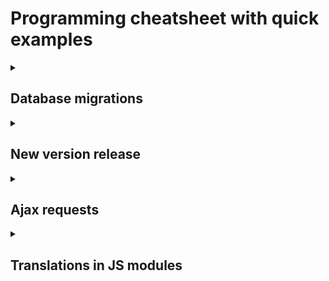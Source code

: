 # Programming cheatsheet with quick examples

<details>
  <summary><h2>Database migrations</h2></summary>

* After changing the database before testing the schema.sql has to be update `composer schema:generate`.
* When satisfied with the changes and ready to commit, new migration files have to be generated
  `composer migration:generate` before being pushed to the version control.
* When pulling from the remote and other devs made database changes, `composer migrate` has to be executed.
  Then (as it's a database change), run `composer schema:generate` to update the schema.sql (for testing).
* After deploying `composer migrate` has to be executed on the remote server to update the database.

</details>

<details>
  <summary><h2>New version release</h2></summary>

1. Update the version in the config file: `defaults.php` 
</details>

<details>
  <summary><h2>Ajax requests</h2></summary>

### Fetch data: GET request

#### Function JSDoc

`public/assets/general/ajax/fetch-data.js`

```js
/**
 * Sends a GET request and returns result in promise
 *
 * @param {string} route only the part after base path ('users/1'). Query params have to be added with ?param=value
 * @param {boolean|string} redirectToRouteIfUnauthenticated true or redirect route url after base path.
 * If true, the redirect url is the same as the given route
 * @return {Promise<JSON>}
 */
```

#### Usage

```php
fetchData('clients' + '?param=value&param2=value2', 'clients/list').then(jsonResponse => {
    // Doing something with the jsonResponse
}).catch(error => {
    console.error(error);
});;
```

### Update data: PUT request

#### Function JSDoc

`public/assets/general/ajax/submit-update-data.js`

```js
/**
 * Send PUT update request.
 * Fail handled by handleFail() method that supports forms
 * On success validation errors are removed and response content returned
 *
 * @param {object} formFieldsAndValues {field: value} e.g. {[input.name]: input.value}
 * @param {string} route after base path e.g. clients/1
 * @param {boolean|string} redirectToRouteIfUnauthenticated true or redirect route url after base path.
 * If true, the redirect url is the same as the given route
 *
 * @return Promise with as content server response as JSON
 */
```

#### Usage

```php
submitUpdate({[inputField.name]: inputField.value}, `clients/${clientId}`, true).then(jsonParsedResponse => {
}).catch(e => {
});
```

### Delete data: DELETE request

#### Function JSDoc

`public/assets/general/ajax/submit-delete-request.js`  
JSDoc is pretty similar to the other two with `route` and `redirectToRouteIfUnauthenticated`.

#### Usage

Delete request with confirmation modal.

```php
document.querySelector('#delete-client-btn')?.addEventListener('click', () => {
    let title = 'Are you sure that you want to delete this client?';
    createAlertModal(title, '', () => {
        submitDelete(`clients/${clientId}`, true).then(() => {
            location.href = `clients/list`;
        });
    });
});
```

### Submit new data: POST request

#### Function JSDoc

Currently, the application only submits new values through modal forms. The logic is a bit more than just a simple
POST request. It retrieves the form data with the html id, checks the validity, disables the form fields during the
request and closes the modal box on success.
`public/assets/general/page-component/modal/modal-submit-request.js`

```js
/**
 * Retrieves form data, checks form validity, disables form, submits modal form and closes it on success
 *
 * @param {string} modalFormId
 * @param {string} moduleRoute POST module route like "users" or "clients"
 * @param {string} httpMethod POST or PUT
 * @param {boolean|string} redirectToRouteIfUnauthenticated true or redirect route url after base path.
 * If true, the redirect url is the same as the given route.
 * @return void|Promise
 */
```

#### Usage

Submit modal form with flash message and client list reload.

```php
submitModalForm('create-client-modal-form', 'clients', 'POST')?.then(() => {
    displayFlashMessage('success', translated['Client created successfully.']);
    fetchAndLoadClients();
})
```

</details>

<details>
  <summary><h2>Translations in JS modules</h2></summary>

Translations are done in the backend by PHP `gettext()` function. 

To access them via Javascript we can make an Ajax request that loads in the background while the page loads. 
This obviously adds a delay for the availability of the translated words so this method should only be used 
with "secondary" things that are not visible on the page on load. It works for things like modal boxes that 
are displayed only after a user action is being made. There is most probably enough time for the Ajax request
to be done loading before the content is needed.

Another aspect to take into account is that the `.po` editor fetches only the strings that are an argument 
for the function `__()` to be translated meaning it's enough to call the dummy function `__()` with the 
strings for them to be recognized by the editor.    
If not done already, the public dir has to be added as a source path in Poedit: 
`Translation -> Properties -> Source paths -> add -> public/`.  
Now the button "Update from code" should work.

```js
import {__} from "../../general-js/functions.js";
import {fetchTranslations} from "../../ajax/fetch-translation-data.js";

// List of words that are used in modal box and need to be translated
let wordsToTranslate = [
    __('Change password'),
    __('Old password'),
    __('New password'),
    __('Repeat new password'),
];
// Init translated var by populating it with english values as a default so that all keys are existing
let translated = Object.fromEntries(wordsToTranslate.map(value => [value, value]));
// Fetch translations and replace translated var
fetchTranslations(wordsToTranslate).then(response => {
    // Fill the var with a JSON of the translated words. Key is the original english words and value the translated one
    translated = response;
});
```
#### Usage
```js
export function displayUserCreateModal() {
    // Using translated string "Change password"
    let header = `<h2>${translated['Change password']}</h2>`;
    // ...
}
```

After adding a new string that calls the function `__()`, the string has to be translated to all available
languages in Poedit (obviously).

</details>